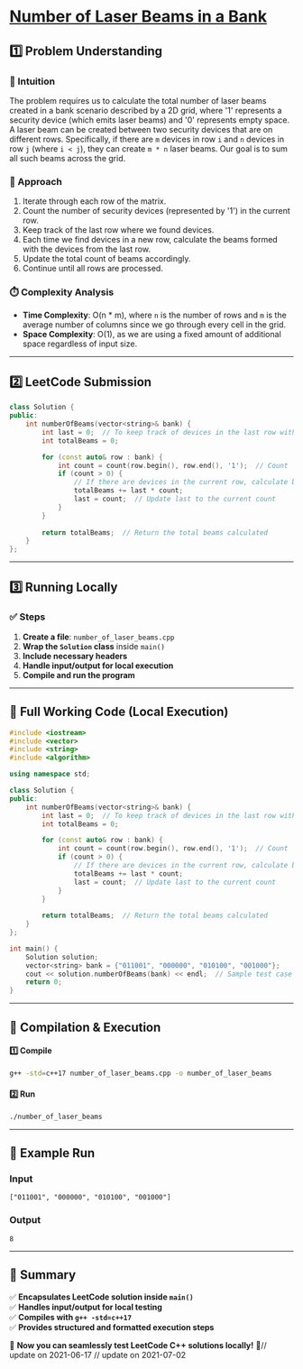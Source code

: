 # **[Number of Laser Beams in a Bank](https://leetcode.com/problems/number-of-laser-beams-in-a-bank/description/)**  

## **1️⃣ Problem Understanding**  
### **📌 Intuition**  
The problem requires us to calculate the total number of laser beams created in a bank scenario described by a 2D grid, where '1' represents a security device (which emits laser beams) and '0' represents empty space. A laser beam can be created between two security devices that are on different rows. Specifically, if there are `m` devices in row `i` and `n` devices in row `j` (where `i < j`), they can create `m * n` laser beams. Our goal is to sum all such beams across the grid.

### **🚀 Approach**  
1. Iterate through each row of the matrix.
2. Count the number of security devices (represented by '1') in the current row.
3. Keep track of the last row where we found devices. 
4. Each time we find devices in a new row, calculate the beams formed with the devices from the last row. 
5. Update the total count of beams accordingly.
6. Continue until all rows are processed.

### **⏱️ Complexity Analysis**  
- **Time Complexity**: O(n * m), where `n` is the number of rows and `m` is the average number of columns since we go through every cell in the grid.  
- **Space Complexity**: O(1), as we are using a fixed amount of additional space regardless of input size.  

---  

## **2️⃣ LeetCode Submission**  
```cpp
class Solution {
public:
    int numberOfBeams(vector<string>& bank) {
        int last = 0;  // To keep track of devices in the last row with devices
        int totalBeams = 0;

        for (const auto& row : bank) {
            int count = count(row.begin(), row.end(), '1');  // Count '1's in the current row
            if (count > 0) {
                // If there are devices in the current row, calculate beams with the last row
                totalBeams += last * count;
                last = count;  // Update last to the current count
            }
        }
        
        return totalBeams;  // Return the total beams calculated
    }
};  
```  

---  

## **3️⃣ Running Locally**  
### **✅ Steps**  
1. **Create a file**: `number_of_laser_beams.cpp`  
2. **Wrap the `Solution` class** inside `main()`  
3. **Include necessary headers**  
4. **Handle input/output for local execution**  
5. **Compile and run the program**  

---  

## **📝 Full Working Code (Local Execution)**  
```cpp
#include <iostream>
#include <vector>
#include <string>
#include <algorithm>

using namespace std;

class Solution {
public:
    int numberOfBeams(vector<string>& bank) {
        int last = 0;  // To keep track of devices in the last row with devices
        int totalBeams = 0;

        for (const auto& row : bank) {
            int count = count(row.begin(), row.end(), '1');  // Count '1's in the current row
            if (count > 0) {
                // If there are devices in the current row, calculate beams with the last row
                totalBeams += last * count;
                last = count;  // Update last to the current count
            }
        }
        
        return totalBeams;  // Return the total beams calculated
    }
};

int main() {
    Solution solution;
    vector<string> bank = {"011001", "000000", "010100", "001000"};
    cout << solution.numberOfBeams(bank) << endl;  // Sample test case
    return 0;
}  
```  

---  

## **🔧 Compilation & Execution**  
#### **1️⃣ Compile**  
```bash
g++ -std=c++17 number_of_laser_beams.cpp -o number_of_laser_beams
```  

#### **2️⃣ Run**  
```bash
./number_of_laser_beams
```  

---  

## **🎯 Example Run**  
### **Input**  
```
["011001", "000000", "010100", "001000"]
```  
### **Output**  
```
8
```  

---  

## **📌 Summary**  
✅ **Encapsulates LeetCode solution inside `main()`**  
✅ **Handles input/output for local testing**  
✅ **Compiles with `g++ -std=c++17`**  
✅ **Provides structured and formatted execution steps**  

🚀 **Now you can seamlessly test LeetCode C++ solutions locally!** 🚀// update on 2021-06-17
// update on 2021-07-02
